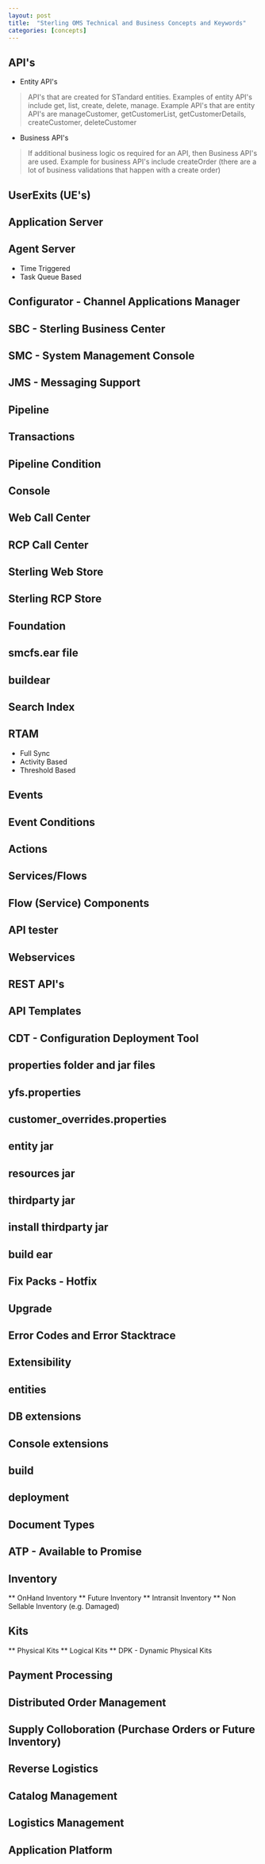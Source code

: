 ```yaml
---
layout: post
title:  "Sterling OMS Technical and Business Concepts and Keywords"
categories: [concepts]
---
```

## API's
* Entity API's
>API's that are created for STandard entities. Examples of entity API's include get, list, create, delete, manage. Example API's that are entity API's are manageCustomer, getCustomerList, getCustomerDetails, createCustomer, deleteCustomer
>

* Business API's
>If additional business logic os required for an API, then Business API's are used. Example for business API's include createOrder (there are a lot of business validations that happen with a create order)
>

## UserExits (UE's)
## Application Server
## Agent Server
* Time Triggered
* Task Queue Based

## Configurator - Channel Applications Manager
## SBC - Sterling Business Center
## SMC - System Management Console
## JMS - Messaging Support
## Pipeline
## Transactions
## Pipeline Condition
## Console
## Web Call Center
## RCP Call Center
## Sterling Web Store
## Sterling RCP Store
## Foundation
## smcfs.ear file
## buildear
## Search Index
## RTAM
* Full Sync
* Activity Based
* Threshold Based

## Events
## Event Conditions
## Actions
## Services/Flows
## Flow (Service) Components
## API tester
## Webservices
## REST API's
## API Templates
## CDT - Configuration Deployment Tool
## properties folder and jar files
## yfs.properties
## customer_overrides.properties
## entity jar
## resources jar
## thirdparty jar
## install thirdparty jar
## build ear
## Fix Packs - Hotfix
## Upgrade
## Error Codes and Error Stacktrace
## Extensibility
## entities
## DB extensions
## Console extensions
## build
## deployment
## Document Types
## ATP - Available to Promise
## Inventory
** OnHand Inventory
** Future Inventory
** Intransit Inventory
** Non Sellable Inventory (e.g. Damaged)

## Kits
** Physical Kits
** Logical Kits
** DPK - Dynamic Physical Kits

## Payment Processing
## Distributed Order Management
## Supply Colloboration (Purchase Orders or Future Inventory)
## Reverse Logistics
## Catalog Management
## Logistics Management
## Application Platform

